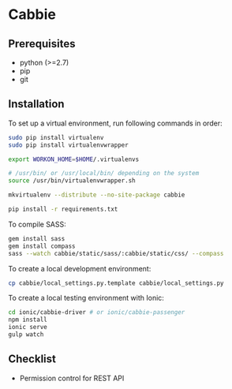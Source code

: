 # Cabbie

## Prerequisites

- python (>=2.7)
- pip
- git


## Installation

To set up a virtual environment, run following commands in order:

```bash
sudo pip install virtualenv
sudo pip install virtualenvwrapper

export WORKON_HOME=$HOME/.virtualenvs

# /usr/bin/ or /usr/local/bin/ depending on the system
source /usr/bin/virtualenvwrapper.sh

mkvirtualenv --distribute --no-site-package cabbie

pip install -r requirements.txt
```


To compile SASS:

```bash
gem install sass
gem install compass
sass --watch cabbie/static/sass/:cabbie/static/css/ --compass
```


To create a local development environment:

```bash
cp cabbie/local_settings.py.template cabbie/local_settings.py
```


To create a local testing environment with Ionic:

```bash
cd ionic/cabbie-driver # or ionic/cabbie-passenger
npm install
ionic serve
gulp watch
```


## Checklist

- Permission control for REST API
